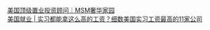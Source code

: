   
[美国顶级置业投资顾问｜MSM奢华家园](http://www.dianyue.me/archives/866/blaqx6f058oxtqfo/)  
[美国就业 | 实习都能拿这么高的工资？细数美国实习工资最高的11家公司](http://www.dianyue.me/archives/866/6y938i8kb6dlrrqc/)